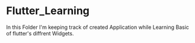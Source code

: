 # Flutter_Learning
In this Folder I'm keeping track of created Application while Learning Basic of flutter's diffrent Widgets.
